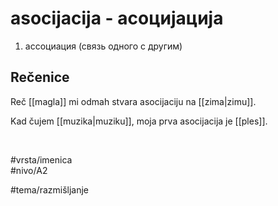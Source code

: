 # asocijacija - асоцијација

1. ассоциация (связь одного с другим)

## Rečenice

Reč [[magla]] mi odmah stvara asocijaciju na [[zima|zimu]].  

Kad čujem [[muzika|muziku]], moja prva asocijacija je [[ples]].

<br>

#vrsta/imenica  
#nivo/A2  

#tema/razmišljanje  
